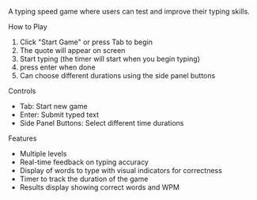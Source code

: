 A typing speed game where users can test and improve their typing skills.

How to Play
1. Click "Start Game" or press Tab to begin
2. The quote will appear on screen
3. Start typing (the timer will start when you begin typing)
4. press enter when done
5. Can choose different durations using the side panel buttons

Controls
- Tab: Start new game
- Enter: Submit typed text
- Side Panel Buttons: Select different time durations

Features
- Multiple levels
- Real-time feedback on typing accuracy
- Display of words to type with visual indicators for correctness
- Timer to track the duration of the game
- Results display showing correct words and WPM